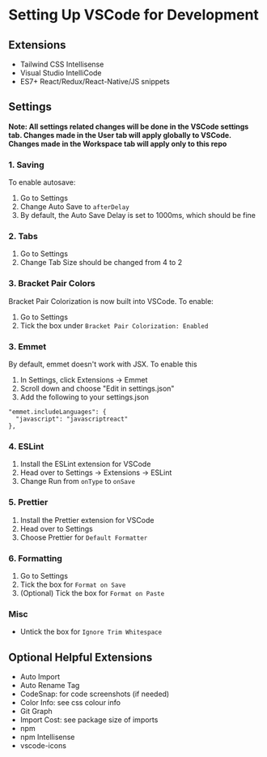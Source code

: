 # Setting Up VSCode for Development

## Extensions
- Tailwind CSS Intellisense 
- Visual Studio IntelliCode
- ES7+ React/Redux/React-Native/JS snippets

## Settings
**Note: All settings related changes will be done in the VSCode settings tab. Changes made in the User tab will apply globally to VSCode. Changes made in the Workspace tab will apply only to this repo**

### 1. Saving
To enable autosave:
1. Go to Settings
2. Change Auto Save to `afterDelay`
3. By default, the Auto Save Delay is set to 1000ms, which should be fine

### 2. Tabs
1. Go to Settings
2. Change Tab Size should be changed from 4 to 2

### 3. Bracket Pair Colors
Bracket Pair Colorization is now built into VSCode. To enable:
1. Go to Settings
2. Tick the box under `Bracket Pair Colorization: Enabled`

### 3. Emmet
By default, emmet doesn't work with JSX. To enable this
1. In Settings, click Extensions -> Emmet
2. Scroll down and choose "Edit in settings.json"
3. Add the following to your settings.json
```
"emmet.includeLanguages": {
  "javascript": "javascriptreact"
},
```

### 4. ESLint
1. Install the ESLint extension for VSCode
2. Head over to Settings -> Extensions -> ESLint
3. Change Run from `onType` to `onSave`

### 5. Prettier
1. Install the Prettier extension for VSCode
2. Head over to Settings
3. Choose Prettier for `Default Formatter`

### 6. Formatting
1. Go to Settings
2. Tick the box for `Format on Save`
3. (Optional) Tick the box for `Format on Paste`

### Misc
- Untick the box for `Ignore Trim Whitespace`

## Optional Helpful Extensions
- Auto Import
- Auto Rename Tag
- CodeSnap: for code screenshots (if needed)
- Color Info: see css colour info
- Git Graph
- Import Cost: see package size of imports
- npm
- npm Intellisense
- vscode-icons